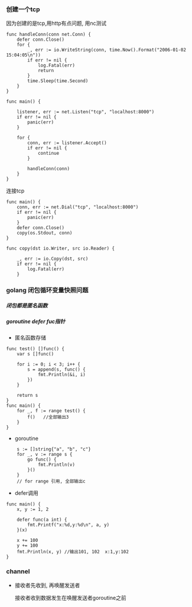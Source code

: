 ### 创建一个tcp

因为创建的是tcp,用http有点问题, 用nc测试

```
func handleConn(conn net.Conn) {
	defer conn.Close()
	for {
		_, err := io.WriteString(conn, time.Now().Format("2006-01-02 15:04:05\n"))
		if err != nil {
			log.Fatal(err)
			return
		}
		time.Sleep(time.Second)
	}
}

func main() {

	listener, err := net.Listen("tcp", "localhost:8000")
	if err != nil {
		panic(err)
	}

	for {
		conn, err := listener.Accept()
		if err != nil {
			continue
		}

		handleConn(conn)
	}
}
```



连接tcp

```
func main() {
	conn, err := net.Dial("tcp", "localhost:8000")
	if err != nil {
		panic(err)
	}
	defer conn.Close()
	copy(os.Stdout, conn)
}

func copy(dst io.Writer, src io.Reader) {

	_, err := io.Copy(dst, src)
	if err != nil {
		log.Fatal(err)
	}
```

### golang 闭包循环变量快照问题

##### 闭包都是匿名函数
##### goroutine defer fuc指针


+ 匿名函数存储

```
func test() []func() {
    var s []func()

    for i := 0; i < 3; i++ {
        s = append(s, func() {
            fmt.Println(&i, i)
        })
    }

    return s
}
func main() {
    for _, f := range test() {
        f()   //全部输出3
    }
}
```

+ goroutine

```
	s := []string{"a", "b", "c"}
	for _, v := range s {
		go func() {
			fmt.Println(v)
		}()
	}
	// for range 引用, 全部输出c
```

+ defer调用

```
func main() {
    x, y := 1, 2

    defer func(a int) { 
        fmt.Printf("x:%d,y:%d\n", a, y)
    }(x)

    x += 100
    y += 100
    fmt.Println(x, y) //输出101, 102  x:1,y:102
}
```



### channel


+ 接收者先收到, 再唤醒发送者

	接收者收到数据发生在唤醒发送者goroutine之前

